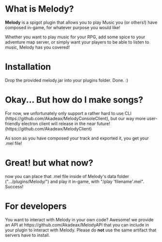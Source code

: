 # What is Melody?
<p><b>Melody</b> is a spigot plugin that allows you to play Music you (or others!) have composed in-game, for whatever purpose you would like!</p>
<p>Whether you want to play music for your RPG, add some spice to your adventure map server, or simply want your players to be able to listen to music, Melody has you covered!</p>

# Installation
<p>Drop the provided melody.jar into your plugins folder. Done. :)</p>

# Okay... But how do I make songs?
<p>For now, we unfortunately only support a rather hard to use CLI (https://github.com/Akadeax/MelodyConsoleClient), but our way more user-friendly electron client will release in the near future! (https://github.com/Akadeax/MelodyClient)</p>
<p>As soon as you have composed your track and exported it, you get your .mel file!</p>

# Great! but what now?
<p>now you can place that .mel file inside of Melody's data folder (".../plugins/Melody/") and play it in-game, with "/play 'filename'.mel". Success!</p>

# For developers
<p>You want to interact with Melody in your own code? Awesome! we provide an API at https://github.com/Akadeax/MelodyAPI that you can include in your plugin to interact with Melody.
Please do <b>not</b> use the same artifact that servers have to install.</p>

